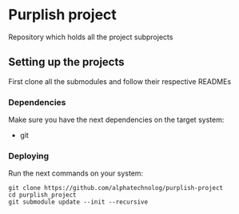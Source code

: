 # Purplish project

Repository which holds all the project subprojects

## Setting up the projects

First clone all the submodules and follow their respective READMEs

### Dependencies

Make sure you have the next dependencies on the target system:

- git

### Deploying

Run the next commands on your system:

```
git clone https://github.com/alphatechnolog/purplish-project
cd purplish_project
git submodule update --init --recursive
```
